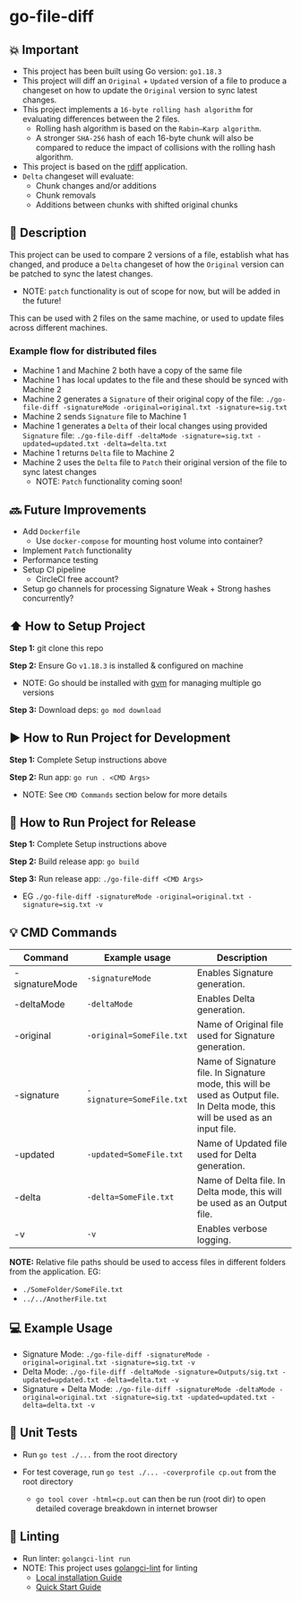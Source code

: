 # go-file-diff

## :collision: Important

- This project has been built using Go version: `go1.18.3`
- This project will diff an `Original` + `Updated` version of a file to produce a changeset on how to update the `Original` version to sync latest changes.
- This project implements a `16-byte rolling hash algorithm` for evaluating differences between the 2 files.
  - Rolling hash algorithm is based on the `Rabin–Karp algorithm`.
  - A stronger `SHA-256` hash of each 16-byte chunk will also be compared to reduce the impact of collisions with the rolling hash algorithm.
- This project is based on the [rdiff](https://linux.die.net/man/1/rdiff) application.
- `Delta` changeset will evaluate:
  - Chunk changes and/or additions
  - Chunk removals
  - Additions between chunks with shifted original chunks

## :memo: Description

This project can be used to compare 2 versions of a file, establish what has changed, and produce a `Delta` changeset of how the `Original` version can be patched to sync the latest changes.
- NOTE: `patch` functionality is out of scope for now, but will be added in the future!

This can be used with 2 files on the same machine, or used to update files across different machines.

### Example flow for distributed files

- Machine 1 and Machine 2 both have a copy of the same file
- Machine 1 has local updates to the file and these should be synced with Machine 2
- Machine 2 generates a `Signature` of their original copy of the file: `./go-file-diff -signatureMode -original=original.txt -signature=sig.txt`
- Machine 2 sends `Signature` file to Machine 1
- Machine 1 generates a `Delta` of their local changes using provided `Signature` file: `./go-file-diff -deltaMode -signature=sig.txt -updated=updated.txt -delta=delta.txt`
- Machine 1 returns `Delta` file to Machine 2
- Machine 2 uses the `Delta` file to `Patch` their original version of the file to sync latest changes
    - NOTE: `Patch` functionality coming soon!

## :soon: Future Improvements

- Add `Dockerfile` 
  - Use `docker-compose` for mounting host volume into container?
- Implement `Patch` functionality
- Performance testing
- Setup CI pipeline
  - CircleCI free account?
- Setup go channels for processing Signature Weak + Strong hashes concurrently?

## :arrow_up: How to Setup Project

**Step 1:** git clone this repo

**Step 2:** Ensure Go `v1.18.3` is installed & configured on machine

- NOTE: Go should be installed with [gvm](https://github.com/moovweb/gvm) for managing multiple go versions

**Step 3:** Download deps: `go mod download`

## :arrow_forward: How to Run Project for Development

**Step 1:** Complete Setup instructions above

**Step 2:** Run app: `go run . <CMD Args>`

- NOTE: See `CMD Commands` section below for more details

## :rocket: How to Run Project for Release

**Step 1:** Complete Setup instructions above

**Step 2:** Build release app: `go build`

**Step 3:** Run release app: `./go-file-diff <CMD Args>`

- EG `./go-file-diff -signatureMode -original=original.txt -signature=sig.txt -v`

## :bulb: CMD Commands

| Command        | Example usage             | Description   | 
| -------------- | ------------------------- | ------------- |
| -signatureMode | `-signatureMode`          | Enables Signature generation. |
| -deltaMode     | `-deltaMode`              | Enables Delta generation. |
| -original      | `-original=SomeFile.txt`  | Name of Original file used for Signature generation. |
| -signature     | `-signature=SomeFile.txt` | Name of Signature file. In Signature mode, this will be used as Output file. In Delta mode, this will be used as an input file. |
| -updated       | `-updated=SomeFile.txt`   | Name of Updated file used for Delta generation. |
| -delta         | `-delta=SomeFile.txt`     | Name of Delta file. In Delta mode, this will be used as an Output file. |
| -v             | `-v`                      | Enables verbose logging. |

**NOTE:** Relative file paths should be used to access files in different folders from the application. EG:

- `./SomeFolder/SomeFile.txt`
- `../../AnotherFile.txt`

## :computer: Example Usage

- Signature Mode: `./go-file-diff -signatureMode -original=original.txt -signature=sig.txt -v`
- Delta Mode: `./go-file-diff -deltaMode -signature=Outputs/sig.txt -updated=updated.txt -delta=delta.txt -v`
- Signature + Delta Mode: `./go-file-diff -signatureMode -deltaMode -original=original.txt -signature=sig.txt -updated=updated.txt -delta=delta.txt -v`

## :rotating_light: Unit Tests

- Run `go test ./...` from the root directory

- For test coverage, run `go test ./... -coverprofile cp.out` from the root directory
  - `go tool cover -html=cp.out` can then be run (root dir) to open detailed coverage breakdown in internet browser

## :cop: Linting
- Run linter: `golangci-lint run` 
- NOTE: This project uses [golangci-lint](https://github.com/golangci/golangci-lint) for linting
  - [Local installation Guide](https://golangci-lint.run/usage/install/#local-installation)
  - [Quick Start Guide](https://golangci-lint.run/usage/quick-start)